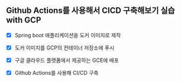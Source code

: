 ## Github Actions를 사용해서 CICD 구축해보기 실습 with GCP
- [x]  Spring boot 애플리케이션을  도커 이미지로 제작
- [x] 도커 이미지를 GCP의 컨테이너 저장소에 푸시
- [x]  구글 클라우드 플랫폼에서 제공하는 GCE에 배포
- [x] Github Actions를 사용해 CI/CD 구축 


